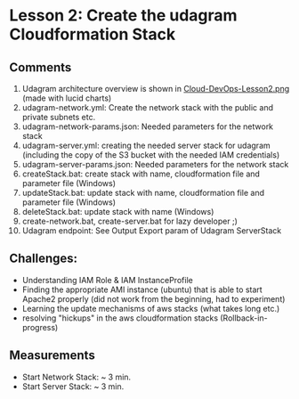 # Lesson 2: Create the udagram Cloudformation Stack

## Comments

1. Udagram architecture overview is shown in [Cloud-DevOps-Lesson2.png](https://github.com/t-benedek/Udacity-CloudDevOps/blob/main/Lesson-2/Cloud-DevOps-Lesson2.png) (made with lucid charts)
2. udagram-network.yml: Create the network stack with the public and private subnets etc.
3. udagram-network-params.json: Needed parameters for the network stack
4. udagram-server.yml: creating the needed server stack for udagram (including the copy of the S3 bucket with the needed IAM credentials)
5. udagram-server-params.json: Needed parameters for the network stack
6. createStack.bat: create stack with name, cloudformation file and parameter file (Windows)
7. updateStack.bat: update stack with name, cloudformation file and parameter file (Windows)
8. deleteStack.bat: update stack with name (Windows)
9. create-network.bat, create-server.bat for lazy developer ;)
10. Udagram endpoint: See Output Export param of Udagram ServerStack 

## Challenges: 
- Understanding IAM Role & IAM InstanceProfile
- Finding the appropriate AMI instance (ubuntu) that is able to start Apache2 properly (did not work from the beginning, had to experiment)
- Learning the update mechanisms of aws stacks (what takes long etc.)
- resolving "hickups" in the aws cloudformation stacks (Rollback-in-progress)

## Measurements
- Start Network Stack: ~ 3 min.
- Start Server Stack: ~ 3 min.
